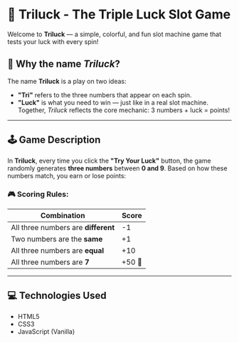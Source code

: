 # 🎰 Triluck - The Triple Luck Slot Game

Welcome to **Triluck** — a simple, colorful, and fun slot machine game that tests your luck with every spin!

## 🎯 Why the name *Triluck*?
The name **Triluck** is a play on two ideas:
- **"Tri"** refers to the three numbers that appear on each spin.
- **"Luck"** is what you need to win — just like in a real slot machine.
Together, *Triluck* reflects the core mechanic: 3 numbers + luck = points!

---

## 🕹️ Game Description

In **Triluck**, every time you click the **"Try Your Luck"** button, the game randomly generates **three numbers** between **0 and 9**. Based on how these numbers match, you earn or lose points:

### 🎮 Scoring Rules:
| Combination                             | Score  |
|----------------------------------------|--------|
| All three numbers are **different**     | -1     |
| Two numbers are the **same**            | +1     |
| All three numbers are **equal**         | +10    |
| All three numbers are **7**             | +50 🎉 |

---

## 💻 Technologies Used

- HTML5  
- CSS3  
- JavaScript (Vanilla)

